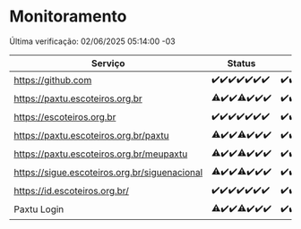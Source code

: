 # Monitoramento

Última verificação: 02/06/2025 05:14:00 -03

|Serviço|Status|Últimas 24h|
|---|---|---|
|https://github.com|<span title="2025-05-26: OK=22">✔️</span><span title="2025-05-27: OK=23">✔️</span><span title="2025-05-28: OK=23">✔️</span><span title="2025-05-29: OK=23">✔️</span><span title="2025-05-30: OK=23">✔️</span><span title="2025-05-31: OK=23">✔️</span><span title="2025-06-01: OK=7">✔️</span>|<span title="01/06/2025 06:09:00 -03 : 200">✔️</span><span title="01/06/2025 07:09:00 -03 : 200">✔️</span><span title="01/06/2025 08:07:00 -03 : 200">✔️</span><span title="01/06/2025 09:16:00 -03 : 200">✔️</span><span title="01/06/2025 10:19:00 -03 : 200">✔️</span><span title="01/06/2025 11:07:00 -03 : 200">✔️</span><span title="01/06/2025 12:08:00 -03 : 200">✔️</span><span title="01/06/2025 13:10:00 -03 : 200">✔️</span><span title="01/06/2025 14:07:00 -03 : 200">✔️</span><span title="01/06/2025 15:11:00 -03 : 200">✔️</span><span title="01/06/2025 16:06:00 -03 : 200">✔️</span><span title="01/06/2025 17:09:00 -03 : 200">✔️</span><span title="01/06/2025 18:08:00 -03 : 200">✔️</span><span title="01/06/2025 19:08:00 -03 : 200">✔️</span><span title="01/06/2025 20:08:00 -03 : 200">✔️</span><span title="01/06/2025 21:51:00 -03 : 200">✔️</span><span title="01/06/2025 23:43:00 -03 : 200">✔️</span><span title="02/06/2025 00:44:00 -03 : 200">✔️</span><span title="02/06/2025 01:20:00 -03 : 200">✔️</span><span title="02/06/2025 02:11:00 -03 : 200">✔️</span><span title="02/06/2025 03:15:00 -03 : 200">✔️</span><span title="02/06/2025 04:11:00 -03 : 200">✔️</span><span title="02/06/2025 05:14:00 -03 : 200">✔️</span>|
|https://paxtu.escoteiros.org.br|<span title="2025-05-26: OK=20, Falhas=2">⚠️</span><span title="2025-05-27: OK=23">✔️</span><span title="2025-05-28: OK=23">✔️</span><span title="2025-05-29: OK=22, Falhas=1">⚠️</span><span title="2025-05-30: OK=23">✔️</span><span title="2025-05-31: OK=23">✔️</span><span title="2025-06-01: OK=7">✔️</span>|<span title="01/06/2025 06:09:00 -03 : 200">✔️</span><span title="01/06/2025 07:09:00 -03 : 200">✔️</span><span title="01/06/2025 08:07:00 -03 : 200">✔️</span><span title="01/06/2025 09:16:00 -03 : 200">✔️</span><span title="01/06/2025 10:19:00 -03 : 200">✔️</span><span title="01/06/2025 11:07:00 -03 : 200">✔️</span><span title="01/06/2025 12:08:00 -03 : 200">✔️</span><span title="01/06/2025 13:10:00 -03 : 200">✔️</span><span title="01/06/2025 14:07:00 -03 : 200">✔️</span><span title="01/06/2025 15:11:00 -03 : 200">✔️</span><span title="01/06/2025 16:06:00 -03 : 200">✔️</span><span title="01/06/2025 17:09:00 -03 : 200">✔️</span><span title="01/06/2025 18:08:00 -03 : 200">✔️</span><span title="01/06/2025 19:08:00 -03 : 200">✔️</span><span title="01/06/2025 20:08:00 -03 : 200">✔️</span><span title="01/06/2025 21:51:00 -03 : 200">✔️</span><span title="01/06/2025 23:43:00 -03 : 200">✔️</span><span title="02/06/2025 00:44:00 -03 : 200">✔️</span><span title="02/06/2025 01:20:00 -03 : 200">✔️</span><span title="02/06/2025 02:11:00 -03 : 200">✔️</span><span title="02/06/2025 03:15:00 -03 : 200">✔️</span><span title="02/06/2025 04:11:00 -03 : 200">✔️</span><span title="02/06/2025 05:14:00 -03 : 200">✔️</span>|
|https://escoteiros.org.br|<span title="2025-05-26: OK=22">✔️</span><span title="2025-05-27: OK=23">✔️</span><span title="2025-05-28: OK=23">✔️</span><span title="2025-05-29: OK=23">✔️</span><span title="2025-05-30: OK=23">✔️</span><span title="2025-05-31: OK=23">✔️</span><span title="2025-06-01: OK=7">✔️</span>|<span title="01/06/2025 06:09:00 -03 : 200">✔️</span><span title="01/06/2025 07:09:00 -03 : 200">✔️</span><span title="01/06/2025 08:07:00 -03 : 200">✔️</span><span title="01/06/2025 09:16:00 -03 : 200">✔️</span><span title="01/06/2025 10:19:00 -03 : 200">✔️</span><span title="01/06/2025 11:07:00 -03 : 200">✔️</span><span title="01/06/2025 12:08:00 -03 : 200">✔️</span><span title="01/06/2025 13:10:00 -03 : 200">✔️</span><span title="01/06/2025 14:07:00 -03 : 200">✔️</span><span title="01/06/2025 15:11:00 -03 : 200">✔️</span><span title="01/06/2025 16:06:00 -03 : 200">✔️</span><span title="01/06/2025 17:09:00 -03 : 200">✔️</span><span title="01/06/2025 18:08:00 -03 : 200">✔️</span><span title="01/06/2025 19:08:00 -03 : 200">✔️</span><span title="01/06/2025 20:08:00 -03 : 200">✔️</span><span title="01/06/2025 21:51:00 -03 : 200">✔️</span><span title="01/06/2025 23:43:00 -03 : 200">✔️</span><span title="02/06/2025 00:44:00 -03 : 200">✔️</span><span title="02/06/2025 01:20:00 -03 : 200">✔️</span><span title="02/06/2025 02:11:00 -03 : 200">✔️</span><span title="02/06/2025 03:15:00 -03 : 200">✔️</span><span title="02/06/2025 04:11:00 -03 : 200">✔️</span><span title="02/06/2025 05:14:00 -03 : 200">✔️</span>|
|https://paxtu.escoteiros.org.br/paxtu|<span title="2025-05-26: OK=21, Falhas=1">⚠️</span><span title="2025-05-27: OK=23">✔️</span><span title="2025-05-28: OK=23">✔️</span><span title="2025-05-29: OK=22, Falhas=1">⚠️</span><span title="2025-05-30: OK=23">✔️</span><span title="2025-05-31: OK=23">✔️</span><span title="2025-06-01: OK=7">✔️</span>|<span title="01/06/2025 06:09:00 -03 : 200">✔️</span><span title="01/06/2025 07:09:00 -03 : 200">✔️</span><span title="01/06/2025 08:07:00 -03 : 200">✔️</span><span title="01/06/2025 09:16:00 -03 : 200">✔️</span><span title="01/06/2025 10:19:00 -03 : 200">✔️</span><span title="01/06/2025 11:07:00 -03 : 200">✔️</span><span title="01/06/2025 12:08:00 -03 : 200">✔️</span><span title="01/06/2025 13:10:00 -03 : 200">✔️</span><span title="01/06/2025 14:07:00 -03 : 200">✔️</span><span title="01/06/2025 15:11:00 -03 : 200">✔️</span><span title="01/06/2025 16:06:00 -03 : 200">✔️</span><span title="01/06/2025 17:09:00 -03 : 200">✔️</span><span title="01/06/2025 18:08:00 -03 : 200">✔️</span><span title="01/06/2025 19:08:00 -03 : 200">✔️</span><span title="01/06/2025 20:09:00 -03 : 200">✔️</span><span title="01/06/2025 21:51:00 -03 : 200">✔️</span><span title="01/06/2025 23:43:00 -03 : 200">✔️</span><span title="02/06/2025 00:44:00 -03 : 200">✔️</span><span title="02/06/2025 01:21:00 -03 : 200">✔️</span><span title="02/06/2025 02:11:00 -03 : 200">✔️</span><span title="02/06/2025 03:15:00 -03 : 200">✔️</span><span title="02/06/2025 04:11:00 -03 : 200">✔️</span><span title="02/06/2025 05:14:00 -03 : 200">✔️</span>|
|https://paxtu.escoteiros.org.br/meupaxtu|<span title="2025-05-26: OK=21, Falhas=1">⚠️</span><span title="2025-05-27: OK=23">✔️</span><span title="2025-05-28: OK=23">✔️</span><span title="2025-05-29: OK=22, Falhas=1">⚠️</span><span title="2025-05-30: OK=23">✔️</span><span title="2025-05-31: OK=23">✔️</span><span title="2025-06-01: OK=7">✔️</span>|<span title="01/06/2025 06:09:00 -03 : 200">✔️</span><span title="01/06/2025 07:09:00 -03 : 200">✔️</span><span title="01/06/2025 08:07:00 -03 : 200">✔️</span><span title="01/06/2025 09:16:00 -03 : 200">✔️</span><span title="01/06/2025 10:19:00 -03 : 200">✔️</span><span title="01/06/2025 11:07:00 -03 : 200">✔️</span><span title="01/06/2025 12:08:00 -03 : 200">✔️</span><span title="01/06/2025 13:10:00 -03 : 200">✔️</span><span title="01/06/2025 14:07:00 -03 : 200">✔️</span><span title="01/06/2025 15:11:00 -03 : 200">✔️</span><span title="01/06/2025 16:06:00 -03 : 200">✔️</span><span title="01/06/2025 17:09:00 -03 : 200">✔️</span><span title="01/06/2025 18:08:00 -03 : 200">✔️</span><span title="01/06/2025 19:08:00 -03 : 200">✔️</span><span title="01/06/2025 20:09:00 -03 : 200">✔️</span><span title="01/06/2025 21:51:00 -03 : 200">✔️</span><span title="01/06/2025 23:43:00 -03 : 200">✔️</span><span title="02/06/2025 00:44:00 -03 : 200">✔️</span><span title="02/06/2025 01:21:00 -03 : 200">✔️</span><span title="02/06/2025 02:11:00 -03 : 200">✔️</span><span title="02/06/2025 03:15:00 -03 : 200">✔️</span><span title="02/06/2025 04:11:00 -03 : 200">✔️</span><span title="02/06/2025 05:14:00 -03 : 200">✔️</span>|
|https://sigue.escoteiros.org.br/siguenacional|<span title="2025-05-26: OK=21, Falhas=1">⚠️</span><span title="2025-05-27: OK=23">✔️</span><span title="2025-05-28: OK=23">✔️</span><span title="2025-05-29: OK=22, Falhas=1">⚠️</span><span title="2025-05-30: OK=23">✔️</span><span title="2025-05-31: OK=23">✔️</span><span title="2025-06-01: OK=7">✔️</span>|<span title="01/06/2025 06:09:00 -03 : 200">✔️</span><span title="01/06/2025 07:09:00 -03 : 200">✔️</span><span title="01/06/2025 08:07:00 -03 : 200">✔️</span><span title="01/06/2025 09:16:00 -03 : 200">✔️</span><span title="01/06/2025 10:19:00 -03 : 200">✔️</span><span title="01/06/2025 11:07:00 -03 : 200">✔️</span><span title="01/06/2025 12:08:00 -03 : 200">✔️</span><span title="01/06/2025 13:10:00 -03 : 200">✔️</span><span title="01/06/2025 14:07:00 -03 : 200">✔️</span><span title="01/06/2025 15:12:00 -03 : 200">✔️</span><span title="01/06/2025 16:06:00 -03 : 200">✔️</span><span title="01/06/2025 17:09:00 -03 : 200">✔️</span><span title="01/06/2025 18:08:00 -03 : 200">✔️</span><span title="01/06/2025 19:08:00 -03 : 200">✔️</span><span title="01/06/2025 20:09:00 -03 : 200">✔️</span><span title="01/06/2025 21:51:00 -03 : 200">✔️</span><span title="01/06/2025 23:43:00 -03 : 200">✔️</span><span title="02/06/2025 00:44:00 -03 : 200">✔️</span><span title="02/06/2025 01:21:00 -03 : 200">✔️</span><span title="02/06/2025 02:11:00 -03 : 200">✔️</span><span title="02/06/2025 03:15:00 -03 : 200">✔️</span><span title="02/06/2025 04:11:00 -03 : 200">✔️</span><span title="02/06/2025 05:14:00 -03 : 200">✔️</span>|
|https://id.escoteiros.org.br/|<span title="2025-05-26: OK=22">✔️</span><span title="2025-05-27: OK=23">✔️</span><span title="2025-05-28: OK=23">✔️</span><span title="2025-05-29: OK=23">✔️</span><span title="2025-05-30: OK=23">✔️</span><span title="2025-05-31: OK=23">✔️</span><span title="2025-06-01: OK=7">✔️</span>|<span title="01/06/2025 06:09:00 -03 : 200">✔️</span><span title="01/06/2025 07:09:00 -03 : 200">✔️</span><span title="01/06/2025 08:07:00 -03 : 200">✔️</span><span title="01/06/2025 09:16:00 -03 : 200">✔️</span><span title="01/06/2025 10:19:00 -03 : 200">✔️</span><span title="01/06/2025 11:07:00 -03 : 0">❌</span><span title="01/06/2025 12:08:00 -03 : 200">✔️</span><span title="01/06/2025 13:10:00 -03 : 200">✔️</span><span title="01/06/2025 14:07:00 -03 : 200">✔️</span><span title="01/06/2025 15:12:00 -03 : 200">✔️</span><span title="01/06/2025 16:06:00 -03 : 200">✔️</span><span title="01/06/2025 17:09:00 -03 : 200">✔️</span><span title="01/06/2025 18:08:00 -03 : 200">✔️</span><span title="01/06/2025 19:08:00 -03 : 200">✔️</span><span title="01/06/2025 20:09:00 -03 : 200">✔️</span><span title="01/06/2025 21:51:00 -03 : 200">✔️</span><span title="01/06/2025 23:43:00 -03 : 200">✔️</span><span title="02/06/2025 00:44:00 -03 : 200">✔️</span><span title="02/06/2025 01:21:00 -03 : 200">✔️</span><span title="02/06/2025 02:11:00 -03 : 200">✔️</span><span title="02/06/2025 03:15:00 -03 : 200">✔️</span><span title="02/06/2025 04:11:00 -03 : 200">✔️</span><span title="02/06/2025 05:14:00 -03 : 200">✔️</span>|
|Paxtu Login|<span title="2025-05-26: OK=21, Falhas=1">⚠️</span><span title="2025-05-27: OK=23">✔️</span><span title="2025-05-28: OK=23">✔️</span><span title="2025-05-29: OK=22, Falhas=1">⚠️</span><span title="2025-05-30: OK=23">✔️</span><span title="2025-05-31: OK=23">✔️</span><span title="2025-06-01: OK=7">✔️</span>|<span title="01/06/2025 06:09:00 -03 : 200">✔️</span><span title="01/06/2025 07:09:00 -03 : 200">✔️</span><span title="01/06/2025 08:07:00 -03 : 200">✔️</span><span title="01/06/2025 09:16:00 -03 : 200">✔️</span><span title="01/06/2025 10:19:00 -03 : 200">✔️</span><span title="01/06/2025 11:08:00 -03 : 200">✔️</span><span title="01/06/2025 12:08:00 -03 : 200">✔️</span><span title="01/06/2025 13:10:00 -03 : 200">✔️</span><span title="01/06/2025 14:07:00 -03 : 200">✔️</span><span title="01/06/2025 15:12:00 -03 : 200">✔️</span><span title="01/06/2025 16:06:00 -03 : 200">✔️</span><span title="01/06/2025 17:09:00 -03 : 200">✔️</span><span title="01/06/2025 18:08:00 -03 : 200">✔️</span><span title="01/06/2025 19:08:00 -03 : 200">✔️</span><span title="01/06/2025 20:09:00 -03 : 200">✔️</span><span title="01/06/2025 21:51:00 -03 : 200">✔️</span><span title="01/06/2025 23:43:00 -03 : 200">✔️</span><span title="02/06/2025 00:44:00 -03 : 200">✔️</span><span title="02/06/2025 01:21:00 -03 : 200">✔️</span><span title="02/06/2025 02:11:00 -03 : 200">✔️</span><span title="02/06/2025 03:15:00 -03 : 200">✔️</span><span title="02/06/2025 04:11:00 -03 : 200">✔️</span><span title="02/06/2025 05:14:00 -03 : 200">✔️</span>|
